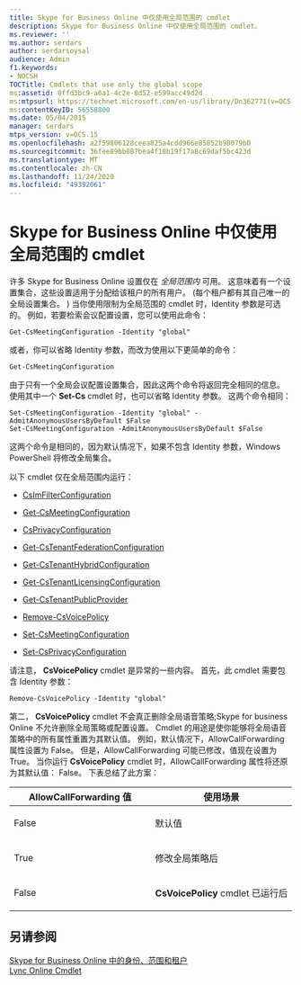 ```yaml
---
title: Skype for Business Online 中仅使用全局范围的 cmdlet
description: Skype for Business Online 中仅使用全局范围的 cmdlet。
ms.reviewer: ''
ms.author: serdars
author: serdarsoysal
audience: Admin
f1.keywords:
- NOCSH
TOCTitle: Cmdlets that use only the global scope
ms:assetid: 0ffd3bc9-a6a1-4c2e-8d52-e599acc49d2d
ms:mtpsurl: https://technet.microsoft.com/en-us/library/Dn362771(v=OCS.15)
ms:contentKeyID: 56558800
ms.date: 05/04/2015
manager: serdars
mtps_version: v=OCS.15
ms.openlocfilehash: a2f59806128ceea825a4cdd966e85852b98079b0
ms.sourcegitcommit: 36fee89bb887bea4f18b19f17a8c69daf5bc423d
ms.translationtype: MT
ms.contentlocale: zh-CN
ms.lasthandoff: 11/24/2020
ms.locfileid: "49392061"
---
```

# <a name="cmdlets-in-skype-for-business-online-that-use-only-the-global-scope"></a>Skype for Business Online 中仅使用全局范围的 cmdlet

 


许多 Skype for Business Online 设置仅在 *全局范围内* 可用。 这意味着有一个设置集合，这些设置适用于分配给该租户的所有用户。  (每个租户都有其自己唯一的全局设置集合。 ) 当你使用限制为全局范围的 cmdlet 时，Identity 参数是可选的。 例如，若要检索会议配置设置，您可以使用此命令：

    Get-CsMeetingConfiguration -Identity "global"

或者，你可以省略 Identity 参数，而改为使用以下更简单的命令：

    Get-CsMeetingConfiguration

由于只有一个全局会议配置设置集合，因此这两个命令将返回完全相同的信息。 使用其中一个 **Set-Cs** cmdlet 时，也可以省略 Identity 参数。 这两个命令相同：

    Set-CsMeetingConfiguration -Identity "global" -AdmitAnonymousUsersByDefault $False
    Set-CsMeetingConfiguration -AdmitAnonymousUsersByDefault $False

这两个命令是相同的，因为默认情况下，如果不包含 Identity 参数，Windows PowerShell 将修改全局集合。

以下 cmdlet 仅在全局范围内运行：

  - [CsImFilterConfiguration](https://technet.microsoft.com/library/gg398980\(v=ocs.15\))

  - [Get-CsMeetingConfiguration](https://technet.microsoft.com/library/gg425875\(v=ocs.15\))

  - [CsPrivacyConfiguration](https://technet.microsoft.com/library/gg413002\(v=ocs.15\))

  - [Get-CsTenantFederationConfiguration](https://technet.microsoft.com/library/jj994072\(v=ocs.15\))

  - [Get-CsTenantHybridConfiguration](https://technet.microsoft.com/library/jj994034\(v=ocs.15\))

  - [Get-CsTenantLicensingConfiguration](https://technet.microsoft.com/library/dn362770\(v=ocs.15\))

  - [Get-CsTenantPublicProvider](https://technet.microsoft.com/library/jj994016\(v=ocs.15\))

  - [Remove-CsVoicePolicy](https://technet.microsoft.com/library/gg398309\(v=ocs.15\))

  - [Set-CsMeetingConfiguration](https://technet.microsoft.com/library/gg398648\(v=ocs.15\))

  - [Set-CsPrivacyConfiguration](https://technet.microsoft.com/library/gg398484\(v=ocs.15\))

请注意， **CsVoicePolicy** cmdlet 是异常的一些内容。 首先，此 cmdlet 需要包含 Identity 参数：

    Remove-CsVoicePolicy -Identity "global"

第二， **CsVoicePolicy** cmdlet 不会真正删除全局语音策略;Skype for business Online 不允许删除全局策略或配置设置。 Cmdlet 的用途是使你能够将全局语音策略中的所有属性重置为其默认值。 例如，默认情况下，AllowCallForwarding 属性设置为 False。 但是，AllowCallForwarding 可能已修改，值现在设置为 True。 当你运行 **CsVoicePolicy** cmdlet 时，AllowCallForwarding 属性将还原为其默认值： False。 下表总结了此方案：


<table>
<colgroup>
<col style="width: 50%" />
<col style="width: 50%" />
</colgroup>
<thead>
<tr class="header">
<th>AllowCallForwarding 值</th>
<th>使用场景</th>
</tr>
</thead>
<tbody>
<tr class="odd">
<td><p>False</p></td>
<td><p>默认值</p></td>
</tr>
<tr class="even">
<td><p>True</p></td>
<td><p>修改全局策略后</p></td>
</tr>
<tr class="odd">
<td><p>False</p></td>
<td><p><strong>CsVoicePolicy</strong> cmdlet 已运行后</p></td>
</tr>
</tbody>
</table>


## <a name="see-also"></a>另请参阅


[Skype for Business Online 中的身份、范围和租户](identities-scopes-and-tenants-in-skype-for-business-online.md)  
[Lync Online Cmdlet](https://technet.microsoft.com/library/dn362817\(v=ocs.15\))

